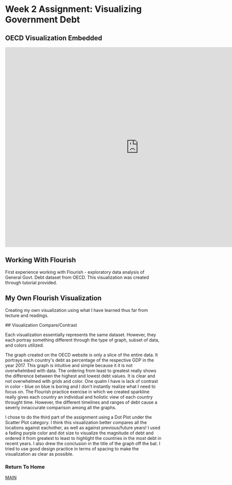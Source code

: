 # Week 2 Assignment: Visualizing Government Debt


## OECD Visualization Embedded
<iframe src="https://data.oecd.org/chart/69ou" width="860" height="645" style="border: 0" mozallowfullscreen="true" webkitallowfullscreen="true" allowfullscreen="true"><a href="https://data.oecd.org/chart/69ou" target="_blank">OECD Chart: General government debt, Total, % of GDP, Annual, 2017</a></iframe>

## Working With Flourish
First experience working with Flourish - exploratory data analysis of General Govt. Debt dataset from OECD. This visualization was created through tutorial provided.

<div class="flourish-embed flourish-chart" data-src="visualisation/4244189"><script src="https://public.flourish.studio/resources/embed.js"></script></div>

## My Own Flourish Visualization
Creating my own visualization using what I have learned thus far from lecture and readings. 

<div class="flourish-embed flourish-scatter" data-src="visualisation/4255400" data-width="50%" data-height="75%"><script src="https://public.flourish.studio/resources/embed.js"></script></div> 
## Visualization Compare/Contrast

Each visualization essentially represents the same dataset. However, they each portray something different through the type of graph, subset of data, and colors utilized. 

The graph created on the OECD website is only a slice of the entire data. It portrays each country's debt as percentage of the respective GDP in the year 2017. This graph is intuitive and simple because it it is not overwhelmbed with data. The ordering from least to greatest really shows the difference between the highest and lowest debt values. It is clear and not overwhelmed with grids and color. One qualm I have is lack of contrast in color - blue on blue is boring and I don't instantly realize what I need to focus on. The Flourish practice exercise in which we created sparkline really gives each country an individual and holistic view of each country throught time. However, the different timelines and ranges of debt cause a severly innaccurate comparison among all the graphs. 

I chose to do the third part of the assignment using a Dot Plot under the Scatter Plot category. I think this visualization better compares all the locations against eachother, as well as against previous/future years! I used a fading purple color and dot size to visualize the magnitude of debt and ordered it from greatest to least to highlight the countries in the most debt in recent years. I also drew the conclusion in the title of the graph off the bat. I tried to use good design practice in terms of spacing to make the visualization as clear as possible.  

### Return To Home
[MAIN](/README.md)
